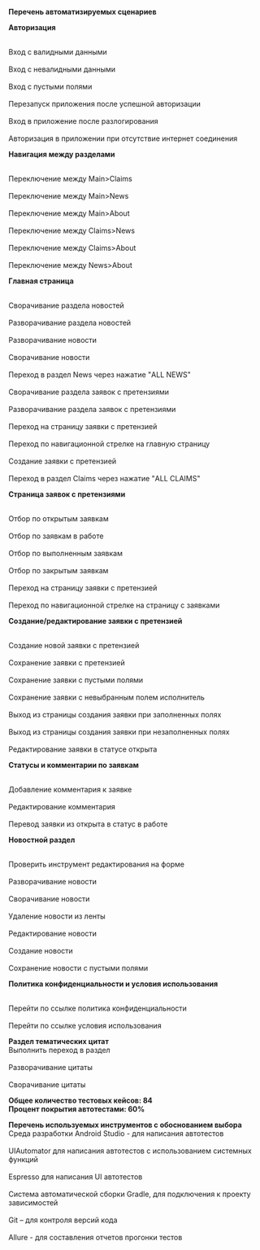 **Перечень автоматизируемых сценариев**

**Авторизация**

<br/>Вход с валидными данными</br>
<br/>Вход с невалидными данными</br>
<br/>Вход с пустыми полями</br>
<br/>Перезапуск приложения после успешной авторизации</br>
<br/>Вход в приложение после разлогирования</br>
<br/>Авторизация в приложении при отсутствие интернет соединения</br>

**Навигация между разделами**

<br/>Переключение между Main>Claims</br>
<br/>Переключение между Main>News</br>
<br/>Переключение между Main>About</br>
<br/>Переключение между Claims>News</br>
<br/>Переключение между Claims>About</br>
<br/>Переключение между News>About</br>

**Главная страница**

<br/>Сворачивание раздела новостей</br>
<br/>Разворачивание раздела новостей</br>
<br/>Разворачивание новости</br>
<br/>Сворачивание новости</br>
<br/>Переход в раздел News через нажатие "ALL NEWS"</br>
<br/>Сворачивание раздела заявок с претензиями</br>
<br/>Разворачивание раздела заявок с претензиями</br>
<br/>Переход на страницу заявки с претензией</br>
<br/>Переход по навигационной стрелке на главную страницу</br>
<br/>Создание заявки с претензией</br>
<br/>Переход в раздел Claims через нажатие "ALL CLAIMS"</br>

**Страница заявок с претензиями**

<br/>Отбор по открытым заявкам</br>
<br/>Отбор по заявкам в работе</br>
<br/>Отбор по выполненным заявкам</br>
<br/>Отбор по закрытым заявкам</br>
<br/>Переход на страницу заявки с претензией</br>
<br/>Переход по навигационной стрелке на страницу с заявками</br>

**Создание/редактирование заявки с претензией**

<br/>Создание новой заявки с претензией</br>
<br/>Сохранение заявки с претензией</br>
<br/>Сохранение заявки с пустыми полями</br>
<br/>Сохранение заявки с невыбранным полем исполнитель</br>
<br/>Выход из страницы создания заявки при заполненных полях</br>
<br/>Выход из страницы создания заявки при незаполненных полях</br>
<br/>Редактирование заявки в статусе открыта</br>

**Статусы и комментарии по заявкам**

<br/>Добавление комментария к заявке</br>
<br/>Редактирование комментария</br>
<br/>Перевод заявки из открыта в статус в работе</br>

**Новостной раздел**

<br/>Проверить инструмент редактирования на форме</br>
<br/>Разворачивание новости</br>
<br/>Сворачивание новости</br>
<br/>Удаление новости из ленты</br>
<br/>Редактирование новости</br>
<br/>Создание новости</br>
<br/>Сохранение новости с пустыми полями</br>

**Политика конфиденциальности и условия использования**

<br/>Перейти по ссылке политика конфиденциальности</br>
<br/>Перейти по ссылке условия использования</br>

**Раздел тематических цитат**
<br/>Выполнить переход в раздел</br>
<br/>Разворачивание цитаты</br>
<br/>Сворачивание цитаты</br>

**Общее количество тестовых кейсов: 84
<br/>Процент покрытия автотестами: 60%**</br>

**Перечень используемых инструментов с обоснованием выбора**
<br/>Среда разработки Android Studio - для написания автотестов</br>
<br/>UIAutomator для написания автотестов с использованием системных функций</br>
<br/>Espresso для написания UI автотестов</br>
<br/>Система автоматической сборки Gradle, для подключения к проекту зависимостей</br>
<br/>Git – для контроля версий кода</br>
<br/>Allure - для составления отчетов прогонки тестов</br>
